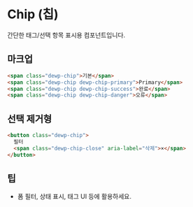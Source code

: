 # Chip (칩)

간단한 태그/선택 항목 표시용 컴포넌트입니다.

## 마크업
```html
<span class="dewp-chip">기본</span>
<span class="dewp-chip dewp-chip-primary">Primary</span>
<span class="dewp-chip dewp-chip-success">완료</span>
<span class="dewp-chip dewp-chip-danger">오류</span>
```

## 선택 제거형
```html
<button class="dewp-chip">
  필터
  <span class="dewp-chip-close" aria-label="삭제">×</span>
</button>
```

## 팁
- 폼 필터, 상태 표시, 태그 UI 등에 활용하세요.
